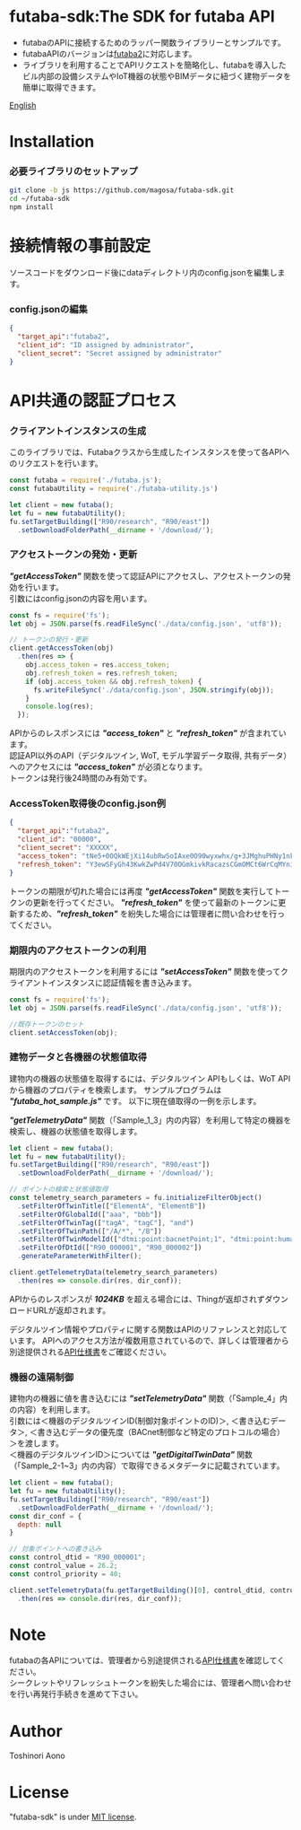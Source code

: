 # futaba-sdk:The SDK for futaba API

* futabaのAPIに接続するためのラッパー関数ライブラリーとサンプルです。
* futabaAPIのバージョンは[futaba2](https://futaba2-dev-app-apidoc.azurewebsites.net/)に対応します。
* ライブラリを利用することでAPIリクエストを簡略化し、futabaを導入したビル内部の設備システムやIoT機器の状態やBIMデータに紐づく建物データを簡単に取得できます。

[English](https://github.com/magosa/futaba-sdk/blob/js/README_ENG.md)

# Installation

### 必要ライブラリのセットアップ

```bash
git clone -b js https://github.com/magosa/futaba-sdk.git
cd ~/futaba-sdk
npm install
```

# 接続情報の事前設定

ソースコードをダウンロード後にdataディレクトリ内のconfig.jsonを編集します。

### config.jsonの編集

```Javascript:config.json
{
  "target_api":"futaba2",
  "client_id": "ID assigned by administrator",
  "client_secret": "Secret assigned by administrator"
}
```

# API共通の認証プロセス

### クライアントインスタンスの生成

このライブラリでは、Futabaクラスから生成したインスタンスを使って各APIへのリクエストを行います。

```Javascript:futaba_hot_sample.js
const futaba = require('./futaba.js');
const futabaUtility = require('./futaba-utility.js')

let client = new futaba();
let fu = new futabaUtility();
fu.setTargetBuilding(["R90/research", "R90/east"])
  .setDownloadFolderPath(__dirname + '/download/');
```

### アクセストークンの発効・更新

***"getAccessToken"*** 関数を使って認証APIにアクセスし、アクセストークンの発効を行います。  
引数にはconfig.jsonの内容を用います。

```Javascript:futaba_hot_sample.js
const fs = require('fs');
let obj = JSON.parse(fs.readFileSync('./data/config.json', 'utf8'));

// トークンの発行・更新
client.getAccessToken(obj)
  .then(res => {
    obj.access_token = res.access_token;
    obj.refresh_token = res.refresh_token;
    if (obj.access_token && obj.refresh_token) {
      fs.writeFileSync('./data/config.json', JSON.stringify(obj));
    }
    console.log(res);
  });
```

APIからのレスポンスには ***"access_token"*** と ***"refresh_token"*** が含まれています。  
認証API以外のAPI（デジタルツイン, WoT, モデル学習データ取得, 共有データ）へのアクセスには ***"access_token"*** が必須となります。  
トークンは発行後24時間のみ有効です。

### AccessToken取得後のconfig.json例

```Javascript:config.json
{
  "target_api":"futaba2",
  "client_id": "00000",
  "client_secret": "XXXXX",
  "access_token": "tNe5+0OQkWEjXi14ubRwSoIAxe0O90wyxwhx/g+3JMghuPHNy1nFdOv4mhOXvvzB",
  "refresh_token": "Y3ewSFyGh43KwkZwPd4V70OGmkivkRacazsCGmOMCt6WrCqMYni8ZGaGnzATcClL"
}
```

トークンの期限が切れた場合には再度 ***"getAccessToken"*** 関数を実行してトークンの更新を行ってください。
***"refresh_token"*** を使って最新のトークンに更新するため、***"refresh_token"*** を紛失した場合には管理者に問い合わせを行ってください。

### 期限内のアクセストークンの利用

期限内のアクセストークンを利用するには ***"setAccessToken"*** 関数を使ってクライアントインスタンスに認証情報を書き込みます。

```Javascript:futaba_hot_sample.js
const fs = require('fs');
let obj = JSON.parse(fs.readFileSync('./data/config.json', 'utf8'));

//既存トークンのセット
client.setAccessToken(obj);
```

### 建物データと各機器の状態値取得

建物内の機器の状態値を取得するには、デジタルツイン APIもしくは、WoT APIから機器のプロパティを検索します。
サンプルプログラムは ***"futaba_hot_sample.js"*** です。
以下に現在値取得の一例を示します。

***"getTelemetryData"*** 関数（「Sample_1_3」内の内容）を利用して特定の機器を検索し、機器の状態値を取得します。

```Javascript:futaba_hot_sample.js
let client = new futaba();
let fu = new futabaUtility();
fu.setTargetBuilding(["R90/research", "R90/east"])
  .setDownloadFolderPath(__dirname + '/download/');

// ポイントの検索と状態値取得
const telemetry_search_parameters = fu.initializeFilterObject()
  .setFilterOfTwinTitle(["ElementA", "ElementB"])
  .setFilterOfGlobalId(["aaa", "bbb"])
  .setFilterOfTwinTag(["tagA", "tagC"], "and")
  .setFilterOfTwinPath(["/A/*", "/B"])
  .setFilterOfTwinModelId(["dtmi:point:bacnetPoint;1", "dtmi:point:humanPoint;1"])
  .setFilterOfDtId(["R90_000001", "R90_000002"])
  .generateParameterWithFilter();

client.getTelemetryData(telemetry_search_parameters)
  .then(res => console.dir(res, dir_conf));
```

APIからのレスポンスが ***1024KB*** を超える場合には、Thingが返却されずダウンロードURLが返却されます。

デジタルツイン情報やプロパティに関する関数はAPIのリファレンスと対応しています。
APIへのアクセス方法が複数用意されているので、詳しくは管理者から別途提供される[API仕様書](https://futaba2-dev-app-apidoc.azurewebsites.net/)をご確認ください。

### 機器の遠隔制御

建物内の機器に値を書き込むには ***"setTelemetryData"*** 関数（「Sample_4」内の内容）を利用します。  
引数には＜機器のデジタルツインID(制御対象ポイントのID)＞, ＜書き込むデータ＞, ＜書き込むデータの優先度（BACnet制御など特定のプロトコルの場合）＞を渡します。  
＜機器のデジタルツインID＞については ***"getDigitalTwinData"*** 関数（「Sample_2-1~3」内の内容）で取得できるメタデータに記載されています。

```Javascript:futaba_hot_sample.js
let client = new futaba();
let fu = new futabaUtility();
fu.setTargetBuilding(["R90/research", "R90/east"])
  .setDownloadFolderPath(__dirname + '/download/');
const dir_conf = {
  depth: null
}

// 対象ポイントへの書き込み
const control_dtid = "R90_000001";
const control_value = 26.2;
const control_priority = 40;

client.setTelemetryData(fu.getTargetBuilding()[0], control_dtid, control_value, control_priority)
  .then(res => console.dir(res, dir_conf));
```

# Note

futabaの各APIについては、管理者から別途提供される[API仕様書](https://futaba2-dev-app-apidoc.azurewebsites.net/)を確認してください。  
シークレットやリフレッシュトークンを紛失した場合には、管理者へ問い合わせを行い再発行手続きを進めて下さい。

# Author

Toshinori Aono

# License

"futaba-sdk" is under [MIT license](https://en.wikipedia.org/wiki/MIT_License).
